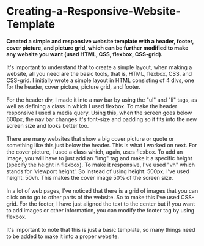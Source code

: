 # Creating-a-Responsive-Website-Template
<strong>Created a simple and responsive website template with a header, footer, cover picture, and picture grid, which can be further modified to make any website you want (used HTML, CSS, flexbox, CSS-grid).</strong>
<br><br>
It's important to understand that to create a simple layout, when making a website, all you need are the basic tools, that is, HTML, flexbox, CSS, and CSS-grid. I initially wrote a simple layout in HTML consisting of 4 divs, one for the header, cover picture, picture grid, and footer. <br><br>
For the header div, I made it into a nav bar by using the "ul" and "li" tags, as well as defining a class in which I used flexbox. To make the header responsive I used a media query. Using this, when the screen goes below 600px, the nav bar changes it's font-size and padding so it fits into the new screen size and looks better too.
<br><br>
There are many websites that show a big cover picture or quote or something like this just below the header. This is what I worked on next. For the cover picture, I used a class which, again, uses flexbox. To add an image, you will have to just add an "img" tag and make it a specific height (specify the height in flexbox). To make it responsive, I've used "vh" which stands for 'viewport height'. So instead of using height: 500px; I've used height: 50vh. This makes the cover image 50% of the screen size. 
<br><br>
In a lot of web pages, I've noticed that there is a grid of images that you can click on to go to other parts of the website. So to make this I've used CSS-grid. For the footer, I have just aligned the text to the center but if you want to add images or other information, you can modify the footer tag by using flexbox. 
<br><br>
It's important to note that this is just a basic template, so many things need to be added to make it into a proper website. 

